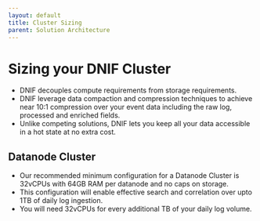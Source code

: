 ```yaml
---
layout: default
title: Cluster Sizing
parent: Solution Architecture
---
```


# Sizing your DNIF Cluster

- DNIF decouples compute requirements from storage requirements.
- DNIF leverage data compaction and compression techniques to achieve near 10:1 compression over your event data including the raw log, processed and enriched fields.
- Unlike competing solutions, DNIF lets you keep all your data accessible in a hot state at no extra cost.

## Datanode Cluster
- Our recommended minimum configuration for a Datanode Cluster is 32vCPUs with 64GB RAM per datanode and no caps on storage.
- This configuration will enable effective search and correlation over upto 1TB of daily log ingestion.
- You will need 32vCPUs for every additional TB of your daily log volume.
